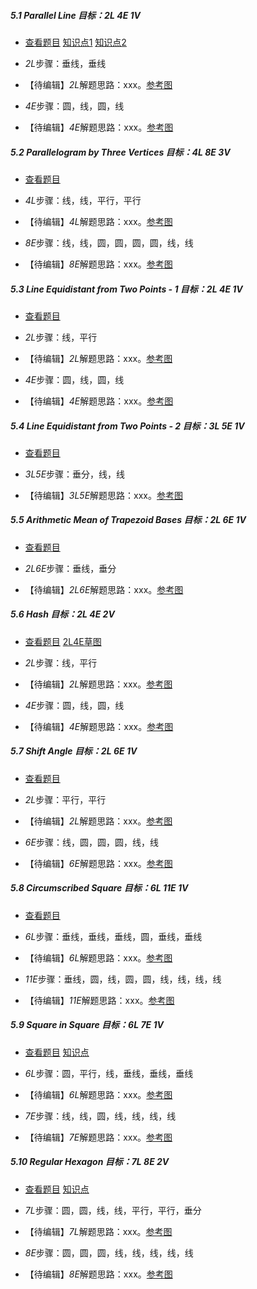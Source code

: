 ##### 5.1 Parallel Line *目标：2L 4E 1V*
- [查看题目](images/level/parallel.png) [知识点1](images/hints/Fact-RhombusSides.png) [知识点2](images/hints/Fact-RectCenter.png) 
+ *2L*步骤：垂线，垂线
- 【待编辑】*2L*解题思路：xxx。[参考图](images/solved/5.1.2L.png)
+ *4E*步骤：圆，线，圆，线
- 【待编辑】*4E*解题思路：xxx。[参考图](images/solved/5.1.4E.png)


##### 5.2 Parallelogram by Three Vertices *目标：4L 8E 3V*
- [查看题目](images/level/parallelogram3-v.png) 
+ *4L*步骤：线，线，平行，平行
- 【待编辑】*4L*解题思路：xxx。[参考图](images/solved/5.2.4L.png)
+ *8E*步骤：线，线，圆，圆，圆，圆，线，线
- 【待编辑】*8E*解题思路：xxx。[参考图](images/solved/5.2.8E.png)


##### 5.3 Line Equidistant from Two Points - 1 *目标：2L 4E 1V*
- [查看题目](images/level/line-along-points.png) 
+ *2L*步骤：线，平行
- 【待编辑】*2L*解题思路：xxx。[参考图](images/solved/5.3.2L.png)
+ *4E*步骤：圆，线，圆，线
- 【待编辑】*4E*解题思路：xxx。[参考图](images/solved/5.3.4E.png)


##### 5.4 Line Equidistant from Two Points - 2 *目标：3L 5E 1V*
- [查看题目](images/level/line-between-points.png) 
+ *3L5E*步骤：垂分，线，线
- 【待编辑】*3L5E*解题思路：xxx。[参考图](images/solved/5.4.3L5E.png)


##### 5.5 Arithmetic Mean of Trapezoid Bases *目标：2L 6E 1V*
- [查看题目](images/level/trapezoid-median.png) 
+ *2L6E*步骤：垂线，垂分
- 【待编辑】*2L6E*解题思路：xxx。[参考图](images/solved/5.5.2L6E.png)


##### 5.6 Hash *目标：2L 4E 2V*
- [查看题目](images/level/hash.png) [2L4E草图](images/hints/Draft-Hash.png) 
+ *2L*步骤：线，平行
- 【待编辑】*2L*解题思路：xxx。[参考图](images/solved/5.6.2L.png)
+ *4E*步骤：圆，线，圆，线
- 【待编辑】*4E*解题思路：xxx。[参考图](images/solved/5.6.4E.png)


##### 5.7 Shift Angle *目标：2L 6E 1V*
- [查看题目](images/level/shift-angle.png) 
+ *2L*步骤：平行，平行
- 【待编辑】*2L*解题思路：xxx。[参考图](images/solved/5.7.2L.png)
+ *6E*步骤：线，圆，圆，圆，线，线
- 【待编辑】*6E*解题思路：xxx。[参考图](images/solved/5.7.6E.png)


##### 5.8 Circumscribed Square *目标：6L 11E 1V*
- [查看题目](images/level/square-about-circle.png) 
+ *6L*步骤：垂线，垂线，垂线，圆，垂线，垂线
- 【待编辑】*6L*解题思路：xxx。[参考图](images/solved/5.8.6L.png)
+ *11E*步骤：垂线，圆，线，圆，圆，线，线，线，线
- 【待编辑】*11E*解题思路：xxx。[参考图](images/solved/5.8.11E.png)


##### 5.9 Square in Square *目标：6L 7E 1V*
- [查看题目](images/level/square-in-square.png) [知识点](images/hints/Fact-PointSymmetry.png) 
+ *6L*步骤：圆，平行，线，垂线，垂线，垂线
- 【待编辑】*6L*解题思路：xxx。[参考图](images/solved/5.9.6L.png)
+ *7E*步骤：线，线，圆，线，线，线，线
- 【待编辑】*7E*解题思路：xxx。[参考图](images/solved/5.9.7E.png)


##### 5.10 Regular Hexagon *目标：7L 8E 2V*
- [查看题目](images/level/hexagon-by-side.png) [知识点](images/hints/Fact-Hexagon.png) 
+ *7L*步骤：圆，圆，线，线，平行，平行，垂分
- 【待编辑】*7L*解题思路：xxx。[参考图](images/solved/5.10.7L.png)
+ *8E*步骤：圆，圆，圆，线，线，线，线，线
- 【待编辑】*8E*解题思路：xxx。[参考图](images/solved/5.10.8E.png)

